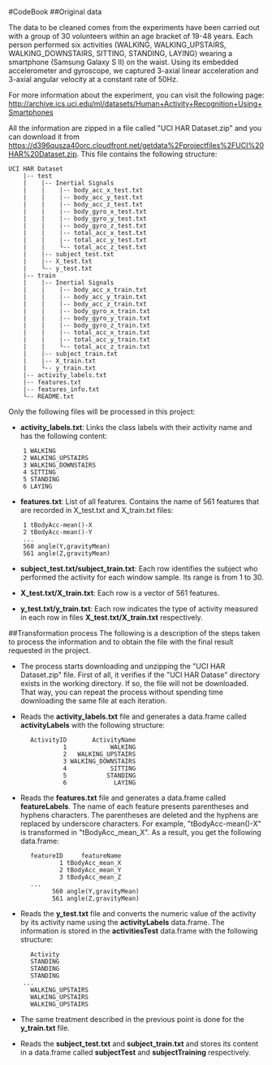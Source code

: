 #CodeBook
##Original data

The data to be cleaned comes from the experiments have been carried out with a group of 30 volunteers within an age bracket of 19-48 years. Each person performed six activities (WALKING, WALKING_UPSTAIRS, WALKING_DOWNSTAIRS, SITTING, STANDING, LAYING) wearing a smartphone (Samsung Galaxy S II) on the waist. Using its embedded accelerometer and gyroscope, we captured 3-axial linear acceleration and 3-axial angular velocity at a constant rate of 50Hz. 

For more information about the experiment, you can visit the following page:
    http://archive.ics.uci.edu/ml/datasets/Human+Activity+Recognition+Using+Smartphones

All the information are zipped in a file called "UCI HAR Dataset.zip" and you can download it from https://d396qusza40orc.cloudfront.net/getdata%2Fprojectfiles%2FUCI%20HAR%20Dataset.zip. This file contains the following structure:

    UCI HAR Dataset
        |-- test
        |    |-- Inertial Signals
        |    |    |-- body_acc_x_test.txt
        |    |    |-- body_acc_y_test.txt
        |    |    |-- body_acc_z_test.txt
        |    |    |-- body_gyro_x_test.txt
        |    |    |-- body_gyro_y_test.txt
        |    |    |-- body_gyro_z_test.txt
        |    |    |-- total_acc_x_test.txt
        |    |    |-- total_acc_y_test.txt
        |    |    └-- total_acc_z_test.txt  
        |    |-- subject_test.txt
        |    |-- X_test.txt
        |    └-- y_test.txt
        |-- train
        |    |-- Inertial Signals
        |    |    |-- body_acc_x_train.txt
        |    |    |-- body_acc_y_train.txt
        |    |    |-- body_acc_z_train.txt
        |    |    |-- body_gyro_x_train.txt
        |    |    |-- body_gyro_y_train.txt
        |    |    |-- body_gyro_z_train.txt
        |    |    |-- total_acc_x_train.txt
        |    |    |-- total_acc_y_train.txt
        |    |    └-- total_acc_z_train.txt 
        |    |-- subject_train.txt
        |    |-- X_train.txt
        |    └-- y_train.txt
        |-- activity_labels.txt
        |-- features.txt
        |-- features_info.txt
        └-- README.txt
        
Only the following files will be processed in this project:

- **activity_labels.txt**: Links the class labels with their activity name and has the following content:
```
    1 WALKING
    2 WALKING_UPSTAIRS
    3 WALKING_DOWNSTAIRS
    4 SITTING
    5 STANDING
    6 LAYING
```
- **features.txt**: List of all features. Contains the name of 561 features that are recorded in X_test.txt and X_train.txt files:
```
    1 tBodyAcc-mean()-X
    2 tBodyAcc-mean()-Y
    ...
    560 angle(Y,gravityMean)
    561 angle(Z,gravityMean)
```
- **subject_test.txt/subject_train.txt**: Each row identifies the subject who performed the activity for each window sample. Its range is from 1 to 30. 

- **X_test.txt/X_train.txt**: Each row is a vector of 561 features.

- **y_test.txt/y_train.txt**: Each row indicates the type of activity measured in each row in files **X_test.txt/X_train.txt** respectively.

##Transformation process
The following is a description of the steps taken to process the information and to obtain the file with the final result requested in the project.

- The process starts downloading and unzipping the "UCI HAR Dataset.zip" file. First of all, it verifies if the "UCI HAR Datase" directory exists in the working directory. If so, the file will not be downloaded. That way, you can repeat the process without spending time downloading the same file at each iteration.

- Reads the **activity_labels.txt** file and generates a data.frame called **activityLabels** with the following structure:
```
      ActivityID       ActivityName
               1            WALKING
               2   WALKING_UPSTAIRS
               3 WALKING_DOWNSTAIRS
               4            SITTING
               5           STANDING
               6             LAYING
```
- Reads the **features.txt** file and generates a data.frame called **featureLabels**. The name of each feature presents parentheses and hyphens characters. The parentheses are deleted and the hyphens are replaced by underscore characters. For example, "tBodyAcc-mean()-X" is transformed in "tBodyAcc_mean_X". As a result, you get the following data.frame:
```
      featureID     featureName
              1 tBodyAcc_mean_X
              2 tBodyAcc_mean_Y
              3 tBodyAcc_mean_Z
      ...
            560 angle(Y,gravityMean)
            561 angle(Z,gravityMean)
```
- Reads the **y_test.txt** file and converts the numeric value of the activity by its activity name using the **activityLabels** data.frame. The information is stored in the **activitiesTest** data.frame with the following structure:
```
      Activity
      STANDING
      STANDING
      STANDING
    ...
      WALKING_UPSTAIRS
      WALKING_UPSTAIRS
      WALKING_UPSTAIRS
```
- The same treatment described in the previous point is done for the **y_train.txt** file.

- Reads the **subject_test.txt** and **subject_train.txt** and stores its content in a data.frame called **subjectTest** and **subjectTraining** respectively.
